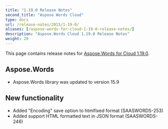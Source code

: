 ```yaml
---
title: "1.19.0 Release Notes"
second_title: "Aspose Words Cloud"
type: docs
url: /release-notes/2015/1-19-0/
aliases: [/aspose-words-for-cloud-1-19-0-release-notes/]
description: "Aspose.Words Cloud 1.19.0 Release Notes"
weight: 20
---
```


This page contains release notes for [Aspose.Words for Cloud 1.19.0](http://www.aspose.com/downloads/words/cloud/new-releases/aspose.words-for-cloud-1.19.0/).

## Aspose.Words

- Aspose.Words library was updated to version 15.9 

## New functionality

- Added "Encoding" save option to htmlfixed format (SAASWORDS-253)
- Added support HTML formatted text in JSON format (SAASWORDS-246)
